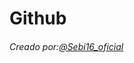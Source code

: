 # Github
###### Creado por:[@Sebi16_oficial](https://github.com/Sebi16/Portfolio_DAW/edit/main/Ejercicios/Readme.md)
